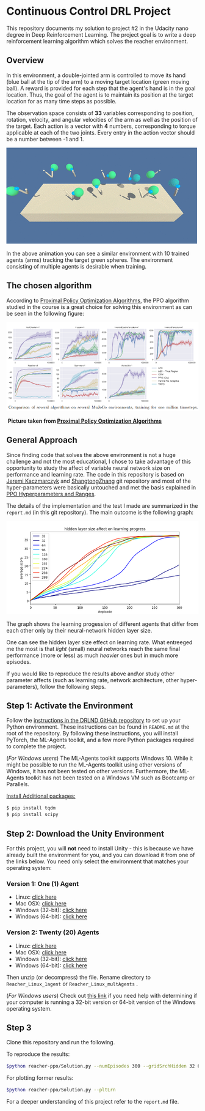 

# Continuous Control DRL Project

This repository documents my solution to project #2 in the Udacity nano degree in Deep Reinforcement Learning. The project goal is to write a deep reinforcement learning algorithm which solves the reacher environment.

## Overview

In this environment, a double-jointed arm is controlled to move its hand (blue ball at the tip of the arm) to a moving target location (green moving ball). A reward is provided for each step that the agent's hand is in the goal location. Thus, the goal of the agent is to maintain its position at the target location for as many time steps as possible.

The observation space consists of **33** variables corresponding to position, rotation, velocity, and angular velocities of the arm as well as the position of the target. Each action is a vector with **4** numbers, corresponding to torque applicable at each of the two joints. Every entry in the action vector should be a number between -1 and 1.

<img src='report_images/reacher.gif' style='zoom:100%'>

In the above animation you can see a similar environment with 10 trained agents (arms) tracking the target green spheres. The environment consisting of multiple agents is desirable when training. 



## The chosen algorithm

According to [Proximal Policy Optimization Algorithms](https://arxiv.org/pdf/1707.06347.pdf), the PPO algorithm studied in the course is a great choice for solving this environment as can be seen in the following figure:

<img src='report_images/reacherv1_ppo.png' style='zoom:80%'>

​						**Picture taken from  [Proximal Policy Optimization Algorithms](https://arxiv.org/pdf/1707.06347.pdf)**



## General Approach

Since finding code that solves the above environment is not a huge challenge and not the most educational, I chose to take advantage of this opportunity to study the affect of variable neural network size on performance and learning rate. The code in this repository is based on [Jeremi Kaczmarczyk](https://github.com/jknthn/reacher-ppo.git) and  [ShangtongZhang](https://github.com/ShangtongZhang/DeepRL) git repository and most of the hyper-parameters were basically untouched and met the basis explained in [PPO Hyperparameters and Ranges](https://medium.com/@aureliantactics).

The details of the implementation and the test I made are summarized in the ```report.md``` (in this git repository). The main outcome is the following graph:

<img src='report_images/hiddSizeEffect.png' style='zoom:100%'>

The graph shows the learning progession of different agents that differ from each other only by their neural-network hidden layer size. 

One can see the hidden layer size effect on learning rate. What entreeged me the most is that *light* (small) neural networks reach the same final performance (more or less) as much *heavier* ones but in much more episodes.

If you would like to reproduce the results above and\or study other parameter affects (such as learning rate, network architecture, other hyper-parameters), follow the following steps.



## Step 1: Activate the Environment

Follow the [instructions in the DRLND GitHub repository](https://github.com/udacity/deep-reinforcement-learning#dependencies) to set up your Python environment. These instructions can be found in `README.md` at the root of the repository. By following these instructions, you will install PyTorch, the ML-Agents toolkit, and a few more Python packages required to complete the project.

(*For Windows users*) The ML-Agents toolkit supports Windows 10. While it might be possible to run the ML-Agents toolkit using other versions of Windows, it has not been tested on other versions. Furthermore, the ML-Agents toolkit has not been tested on a Windows VM such as Bootcamp or Parallels.



<u>Install Additional packages:</u>

```bash
$ pip install tqdm
$ pip install scipy
```



## Step 2: Download the Unity Environment

For this project, you will **not** need to install Unity - this is because we have already built the environment for you, and you can download it from one of the links below. You need only select the environment that matches your operating system:

### Version 1: One (1) Agent

- Linux: [click here](https://s3-us-west-1.amazonaws.com/udacity-drlnd/P2/Reacher/one_agent/Reacher_Linux.zip)
- Mac OSX: [click here](https://s3-us-west-1.amazonaws.com/udacity-drlnd/P2/Reacher/one_agent/Reacher.app.zip)
- Windows (32-bit): [click here](https://s3-us-west-1.amazonaws.com/udacity-drlnd/P2/Reacher/one_agent/Reacher_Windows_x86.zip)
- Windows (64-bit): [click here](https://s3-us-west-1.amazonaws.com/udacity-drlnd/P2/Reacher/one_agent/Reacher_Windows_x86_64.zip)

### Version 2: Twenty (20) Agents

- Linux: [click here](https://s3-us-west-1.amazonaws.com/udacity-drlnd/P2/Reacher/Reacher_Linux.zip)
- Mac OSX: [click here](https://s3-us-west-1.amazonaws.com/udacity-drlnd/P2/Reacher/Reacher.app.zip)
- Windows (32-bit): [click here](https://s3-us-west-1.amazonaws.com/udacity-drlnd/P2/Reacher/Reacher_Windows_x86.zip)
- Windows (64-bit): [click here](https://s3-us-west-1.amazonaws.com/udacity-drlnd/P2/Reacher/Reacher_Windows_x86_64.zip)

Then unzip (or decompress) the file. Rename directory to ```Reacher_Linux_1agent``` or ```Reacher_Linux_multAgents``` .

(*For Windows users*) Check out [this link](https://support.microsoft.com/en-us/help/827218/how-to-determine-whether-a-computer-is-running-a-32-bit-version-or-64) if you need help with determining if your computer is running a 32-bit version or 64-bit version of the Windows operating system.



## Step 3

Clone this repository and run the following.

To reproduce the results:

```bash
$python reacher-ppo/Solution.py --numEpisodes 300 --gridSrchHidden 32 64 96 128 160 192 224 256 288
```

For plotting former results:

```bash
$python reacher-ppo/Solution.py --pltLrn
```



For a deeper understanding of this project refer to the ```report.md``` file.

